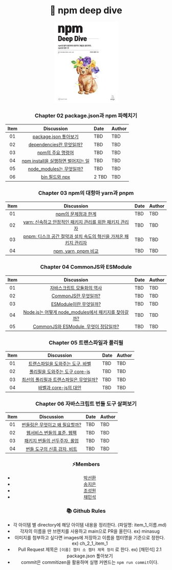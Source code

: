 <div align=center>

<h1> 🤿 npm deep dive </h1>

![npm deep dive book](images/title.png)

### Chapter 02 package.json과 npm 파헤치기

| Item |                Discussion                 | Date  | Author |
| :--: | :---------------------------------------: | :---- | :----- |
|  01  |       [package.json 톺아보기](TBD)        | TBD   | TBD    |
|  02  |      [dependencies란 무엇일까?](TBD)      | TBD   | TBD    |
|  03  |         [npm의 주요 명령어](TBD)          | TBD   | TBD    |
|  04  | [npm install을 실행하면 벌어지는 일](TBD) | TBD   | TBD    |
|  05  |      [node_modules는 무엇일까?](TBD)      | TBD   | TBD    |
|  06  |           [bin 필드와 npx](TBD)           | 2 TBD | TBD    |

### Chapter 03 npm의 대항마 yarn과 pnpm

| Item |                               Discussion                                | Date | Author |
| :--: | :---------------------------------------------------------------------: | :--- | :----- |
|  01  |                       [npm의 문제점과 한계](TBD)                        | TBD  | TBD    |
|  02  |     [yarn: 신속하고 안정적인 패키지 관리를 위한 패키지 관리자](TBD)     | TBD  | TBD    |
|  03  | [pnpm: 디스크 공간 절약과 설치 속도의 혁신을 가져온 패키지 관리자](TBD) | TBD  | TBD    |
|  04  |                       [npm, yarn, pnpm 비교](TBD)                       | TBD  | TBD    |

### Chapter 04 CommonJS와 ESModule

| Item |                         Discussion                          | Date | Author |
| :--: | :---------------------------------------------------------: | :--- | :----- |
|  01  |              [자바스크립트 모듈화의 역사](TBD)              | TBD  | TBD    |
|  02  |                 [CommonJS란 무엇일까?](TBD)                 | TBD  | TBD    |
|  03  |                [ESModule이란 무엇일까?](TBD)                | TBD  | TBD    |
|  04  | [Node.js는 어떻게 node_modules에서 패키지를 찾아갈까?](TBD) | TBD  | TBD    |
|  05  |        [CommonJS와 ESModule, 무엇이 정답일까?](TBD)         | TBD  | TBD    |

### Chapter 05 트랜스파일과 폴리필

| Item |                  Discussion                   | Date | Author |
| :--: | :-------------------------------------------: | :--- | :----- |
|  01  |    [트랜스파일을 도와주는 도구, 바벨](TBD)    | TBD  | TBD    |
|  02  |     [폴리필을 도와주는 도구 core-js](TBD)     | TBD  | TBD    |
|  03  | [최선의 폴리필과 트랜스파일은 무엇일까?](TBD) | TBD  | TBD    |
|  04  |         [바벨과 core-js의 대안](TBD)          | TBD  | TBD    |

### Chapter 06 자바스크립트 번들 도구 살펴보기

| Item |              Discussion               | Date | Author |
| :--: | :-----------------------------------: | :--- | :----- |
|  01  | [번들링은 무엇이고 왜 필요할까?](TBD) | TBD  | TBD    |
|  02  |   [웹서비스 번들의 표준, 웹팩](TBD)   | TBD  | TBD    |
|  03  |  [패키지 번들의 선두주자, 롤업](TBD)  | TBD  | TBD    |
|  04  |  [ 번들 도구의 신흥 강자, 비트](TBD)  | TBD  | TBD    |

### ⚡️Members

- [박선환](https://github.com/SunHwan-Park)
- [송지은](https://github.com/hafnium1923)
- [조성원](https://github.com/wontory)
- [채민석](https://github.com/sht02048)

### 📚 Github Rules

- 각 아이템 별 directory에 해당 아이템 내용을 정리한다. (파일명: item_1\_이름.md)
- 각자의 이름을 딴 브렌치를 사용하고 main으로 PR을 올린다. ex) minasug
- 이미지를 첨부하고 싶다면 images에 저장하고 이름을 챕터명을 기준으로 정한다. ex) ch_2_1_item_1
- Pull Request 제목은 `[이름] 챕터 소 쳅터 제목 정리` 로 한다. ex) [채민석] 2.1 package.json 톺아보기
- commit은 commitizen을 활용하며 실행 커멘드는 `npm run commit`이다.
